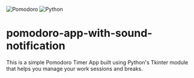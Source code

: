 ![Pomodoro](https://img.shields.io/badge/Pomodoro-A%20GUI%20Timer%20App-important?style=flat&logo=apple&logoColor=white)
![Python](https://img.shields.io/badge/Python-3776AB.svg?style=flat&logo=Python&logoColor=white)

# pomodoro-app-with-sound-notification
This is a simple Pomodoro Timer App built using Python's Tkinter module that helps you manage your work sessions and breaks.